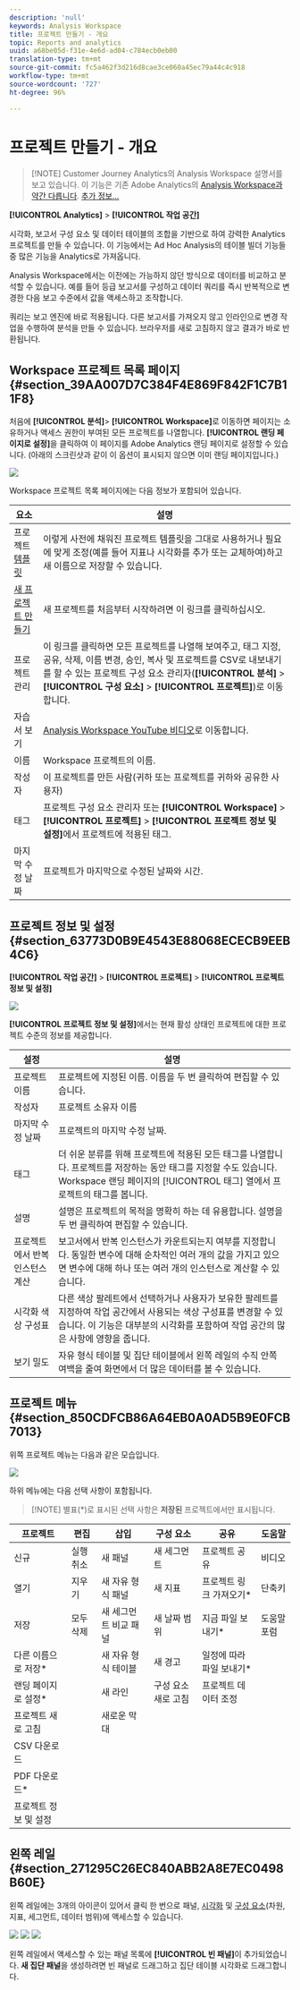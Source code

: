 ```yaml
---
description: 'null'
keywords: Analysis Workspace
title: 프로젝트 만들기 - 개요
topic: Reports and analytics
uuid: a68be05d-f31e-4e6d-ad04-c784ecb0eb00
translation-type: tm+mt
source-git-commit: fc5a462f3d216d8cae3ce060a45ec79a44c4c918
workflow-type: tm+mt
source-wordcount: '727'
ht-degree: 96%

---
```



# 프로젝트 만들기 - 개요

>[!NOTE] Customer Journey Analytics의 Analysis Workspace 설명서를 보고 있습니다. 이 기능은 기존 Adobe Analytics의 [Analysis Workspace과 약간 다릅니다](https://docs.adobe.com/content/help/ko-KR/analytics/analyze/analysis-workspace/home.html). [추가 정보...](/help/getting-started/cja-aa.md)

**[!UICONTROL Analytics]** > **[!UICONTROL 작업 공간]**

시각화, 보고서 구성 요소 및 데이터 테이블의 조합을 기반으로 하여 강력한 Analytics 프로젝트를 만들 수 있습니다. 이 기능에서는 Ad Hoc Analysis의 테이블 빌더 기능들 중 많은 기능을 Analytics로 가져옵니다.

Analysis Workspace에서는 이전에는 가능하지 않던 방식으로 데이터를 비교하고 분석할 수 있습니다. 예를 들어 등급 보고서를 구성하고 데이터 쿼리를 즉시 반복적으로 변경한 다음 보고 수준에서 값을 액세스하고 조작합니다.

쿼리는 보고 엔진에 바로 적용됩니다. 다른 보고서를 가져오지 않고 인라인으로 변경 작업을 수행하여 분석을 만들 수 있습니다. 브라우저를 새로 고침하지 않고 결과가 바로 반환됩니다.

## Workspace 프로젝트 목록 페이지 {#section_39AA007D7C384F4E869F842F1C7B11F8}

처음에 **[!UICONTROL 분석]**> **[!UICONTROL Workspace]**&#x200B;로 이동하면 페이지는 소유하거나 액세스 권한이 부여된 모든 프로젝트를 나열합니다. **[!UICONTROL 랜딩 페이지로 설정]**&#x200B;을 클릭하여 이 페이지를 Adobe Analytics 랜딩 페이지로 설정할 수 있습니다. (아래의 스크린샷과 같이 이 옵션이 표시되지 않으면 이미 랜딩 페이지입니다.)

![](assets/sample-project.png)

Workspace 프로젝트 목록 페이지에는 다음 정보가 포함되어 있습니다.

| 요소 | 설명 |
|---|---|
| 프로젝트 [템플릿](/help/analysis-workspace/build-workspace-project/starter-projects.md) | 이렇게 사전에 채워진 프로젝트 템플릿을 그대로 사용하거나 필요에 맞게 조정(예를 들어 지표나 시각화를 추가 또는 교체하여)하고 새 이름으로 저장할 수 있습니다. |
| [새 프로젝트 만들기](/help/analysis-workspace/home.md) | 새 프로젝트를 처음부터 시작하려면 이 링크를 클릭하십시오. |
| 프로젝트 관리 | 이 링크를 클릭하면 모든 프로젝트를 나열해 보여주고, 태그 지정, 공유, 삭제, 이름 변경, 승인, 복사 및 프로젝트를 CSV로 내보내기를 할 수 있는 프로젝트 구성 요소 관리자(**[!UICONTROL 분석]** > **[!UICONTROL 구성 요소]** > **[!UICONTROL 프로젝트]**)로 이동합니다. |
| 자습서 보기 | [Analysis Workspace YouTube 비디오](https://www.youtube.com/playlist?list=PL2tCx83mn7GuNnQdYGOtlyCu0V5mEZ8sS)로 이동합니다. |
| 이름 | Workspace 프로젝트의 이름. |
| 작성자 | 이 프로젝트를 만든 사람(귀하 또는 프로젝트를 귀하와 공유한 사용자) |
| 태그 | 프로젝트 구성 요소 관리자 또는 **[!UICONTROL Workspace]** > **[!UICONTROL 프로젝트]** > **[!UICONTROL 프로젝트 정보 및 설정]**&#x200B;에서 프로젝트에 적용된 태그. |
| 마지막 수정 날짜 | 프로젝트가 마지막으로 수정된 날짜와 시간. |

## 프로젝트 정보 및 설정 {#section_63773D0B9E4543E88068ECECB9EEB4C6}

**[!UICONTROL 작업 공간]** > **[!UICONTROL 프로젝트]** > **[!UICONTROL 프로젝트 정보 및 설정]**

![](assets/projectinfo.png)

**[!UICONTROL 프로젝트 정보 및 설정]**&#x200B;에서는 현재 활성 상태인 프로젝트에 대한 프로젝트 수준의 정보를 제공합니다. 

| 설정 | 설명 |
|---|---|
| 프로젝트 이름 | 프로젝트에 지정된 이름. 이름을 두 번 클릭하여 편집할 수 있습니다.  |
| 작성자 | 프로젝트 소유자 이름 |
| 마지막 수정 날짜 | 프로젝트의 마지막 수정 날짜.  |
| 태그 | 더 쉬운 분류를 위해 프로젝트에 적용된 모든 태그를 나열합니다. 프로젝트를 저장하는 동안 태그를 지정할 수도 있습니다. Workspace 랜딩 페이지의 [!UICONTROL 태그] 열에서 프로젝트의 태그를 봅니다. |
| 설명 | 설명은 프로젝트의 목적을 명확히 하는 데 유용합니다. 설명을 두 번 클릭하여 편집할 수 있습니다.  |
| 프로젝트에서 반복 인스턴스 계산 | 보고서에서 반복 인스턴스가 카운트되는지 여부를 지정합니다. 동일한 변수에 대해 순차적인 여러 개의 값을 가지고 있으면 변수에 대해 하나 또는 여러 개의 인스턴스로 계산할 수 있습니다. |
| 시각화 색상 구성표 | 다른 색상 팔레트에서 선택하거나 사용자가 보유한 팔레트를 지정하여 작업 공간에서 사용되는 색상 구성표를 변경할 수 있습니다. 이 기능은 대부분의 시각화를 포함하여 작업 공간의 많은 사항에 영향을 줍니다. |
| 보기 밀도 | 자유 형식 테이블 및 집단 테이블에서 왼쪽 레일의 수직 안쪽 여백을 줄여 화면에서 더 많은 데이터를 볼 수 있습니다. |

## 프로젝트 메뉴 {#section_850CDFCB86A64EB0A0AD5B9E0FCB7013}

위쪽 프로젝트 메뉴는 다음과 같은 모습입니다. 

![](assets/new-project-menus.png)

하위 메뉴에는 다음 선택 사항이 포함됩니다.

>[!NOTE] 별표(*)로 표시된 선택 사항은 **저장된** 프로젝트에서만 표시됩니다.

| 프로젝트 | 편집 | 삽입 | 구성 요소 | 공유 | 도움말 |
|---|---|---|---|---|---|
| 신규 | 실행 취소 | 새 패널 | 새 세그먼트 | 프로젝트 공유 | 비디오 |
| 열기 | 지우기 | 새 자유 형식 패널 | 새 지표 | 프로젝트 링크 가져오기* | 단축키 |
| 저장 | 모두 삭제 | 새 세그먼트 비교 패널 | 새 날짜 범위 | 지금 파일 보내기* | 도움말 포럼 |
| 다른 이름으로 저장* |  | 새 자유 형식 테이블 | 새 경고 | 일정에 따라 파일 보내기* |  |
| 랜딩 페이지로 설정* |  | 새 라인 | 구성 요소 새로 고침 | 프로젝트 데이터 조정 |  |
| 프로젝트 새로 고침 |  | 새로운 막대 |  |  |  |
| CSV 다운로드 |  |  |  |  |  |
| PDF 다운로드* |  |  |  |  |  |
| 프로젝트 정보 및 설정 |  |  |  |  |  |

## 왼쪽 레일 {#section_271295C26EC840ABB2A8E7EC0498B60E}

왼쪽 레일에는 3개의 아이콘이 있어서 클릭 한 번으로 패널, [시각화](/help/analysis-workspace/visualizations/freeform-analysis-visualizations.md) 및 [구성 요소](/help/components/overview.md)(차원, 지표, 세그먼트, 데이터 범위)에 액세스할 수 있습니다.

![](assets/panels.png) ![](assets/visualizations.png) ![](assets/components.png)

왼쪽 레일에서 액세스할 수 있는 패널 목록에 **[!UICONTROL 빈 패널]**&#x200B;이 추가되었습니다. **새 집단 패널**&#x200B;을 생성하려면 빈 패널로 드래그하고 집단 테이블 시각화로 드래그합니다.
